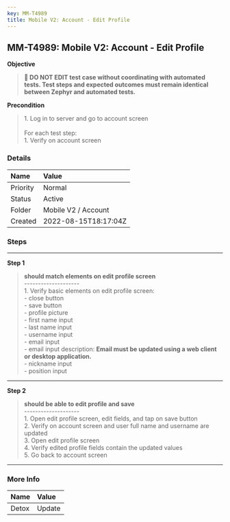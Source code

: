 ```yaml
---
key: MM-T4989
title: Mobile V2: Account - Edit Profile
---
```


## MM-T4989: Mobile V2: Account - Edit Profile

**Objective**

> <article><strong>🛑 DO NOT EDIT test case without coordinating with automated tests. Test steps and expected outcomes must remain identical between Zephyr and automated tests.</strong></article>

**Precondition**

> <article>1. Log in to server and go to account screen<br /><br />For each test step:<br />1. Verify on account screen</article>

### Details

| Name     | Value                |
| :------- | :------------------- |
| Priority | Normal               |
| Status   | Active               |
| Folder   | Mobile V2 / Account  |
| Created  | 2022-08-15T18:17:04Z |

### Steps

<hr/>

**Step 1**

> <article><strong>should match elements on edit profile screen</strong><br />--------------------<br />1. Verify basic elements on edit profile screen:<br />- close button<br />- save button<br />- profile picture<br />- first name input<br />- last name input<br />- username input<br />- email input<br />- email input description: <strong>Email must be updated using a web client or desktop application.</strong><br />- nickname input<br />- position input</article>

<hr/>

**Step 2**

> <article><strong>should be able to edit profile and save</strong><br />--------------------<br />1. Open edit profile screen, edit fields, and tap on save button<br />2. Verify on account screen and user full name and username are updated<br />3. Open edit profile screen<br />4. Verify edited profile fields contain the updated values<br />5. Go back to account screen</article>

<hr/>

### More Info

| Name  | Value  |
| :---- | :----- |
| Detox | Update |
